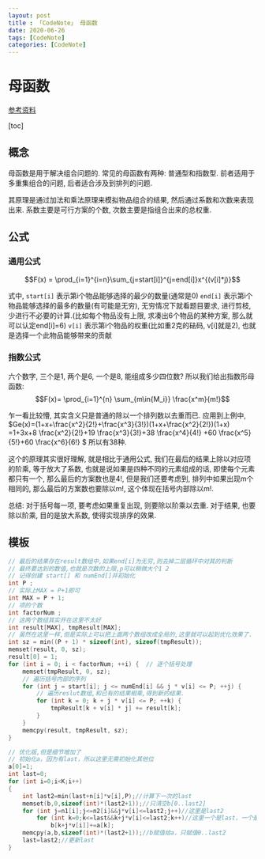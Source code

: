 ```yaml
---
layout: post
title : 「CodeNote」 母函数
date: 2020-06-26
tags: [CodeNote]
categories: [CodeNote]
---
```

# 母函数

[参考资料](https://blog.csdn.net/lirewriter/article/details/78986157)

[toc]

## 概念

母函数是用于解决组合问题的.
常见的母函数有两种: 普通型和指数型. 前者适用于多重集组合的问题, 后者适合涉及到排列的问题.

其原理是通过加法和乘法原理来模拟物品组合的结果, 然后通过系数和次数来表现出来.
系数主要是可行方案的个数, 次数主要是指组合出来的总权重.

## 公式

### 通用公式

$$F(x) = \prod_{i=1}^{i=n}\sum_{j=start[i]}^{j=end[i]}x^{(v[i]*j)}$$

式中, 
`start[i]` 表示第i个物品能够选择的最少的数量(通常是0)
`end[i]` 表示第i个物品能够选择的最多的数量(有可能是无穷), 无穷情况下就看题目要求, 进行剪枝, 少进行不必要的计算.(比如每个物品没有上限, 求凑出6个物品的某种方案, 那么就可以认定end[i]=6)
`v[i]` 表示第i个物品的权重(比如重2克的砝码, v[i]就是2), 也就是选择一个此物品能够带来的贡献

### 指数公式

六个数字, 三个是1, 两个是6, 一个是8, 能组成多少四位数?
所以我们给出指数形母函数:
$$F(x)= \prod_{i=1}^{n} \sum_{m\in{M_i}} \frac{x^m}{m!}$$

乍一看比较懵, 其实含义只是普通的除以一个排列数以去重而已. 应用到上例中, 
$Ge(x)=(1+x+\frac{x^2}{2!}+\frac{x^3}{3!})(1+x+\frac{x^2}{2!})(1+x)
=1+3x+8 \frac{x^2}{2!}+19 \frac{x^3}{3!}+38 \frac{x^4}{4!} +60 \frac{x^5}{5!}+60 \frac{x^6}{6!} $
所以有38种.

这个的原理其实很好理解, 就是相比于通用公式, 我们在最后的结果上除以对应项的阶乘, 等于放大了系数, 也就是说如果是四种不同的元素组成的话, 即使每个元素都只有一个, 那么最后的方案数也是4!, 但是我们还要考虑到, 排列中如果出现m个相同的, 那么最后的方案数也要除以m!, 这个体现在括号内部除以m!.

总结: 对于括号每一项, 要考虑如果重复出现, 则要除以阶乘以去重. 对于结果, 也要除以阶乘, 目的是放大系数, 使得实现排序的效果.

## 模板

``` cpp
// 最后的结果存在result数组中,如果end[i]为无穷,则去掉二层循环中对其的判断
// 最终要达到的数值,也就是次数的上限,p可以稍微大个1 2
// 记得创建 start[] 和 numEnd[]并初始化
int P ;
// 实际上MAX = P+1即可
int MAX = P + 1;
// 项的个数
int factorNum ;
// 这两个数组其实开在这里不太好
int result[MAX], tmpResult[MAX];
// 虽然在这里一样,但是实际上可以把上面两个数组改成全局的,这里就可以起到优化效果了.
int sz = min((P + 1) * sizeof(int), sizeof(tmpResult));
memset(result, 0, sz);
result[0] = 1;
for (int i = 0; i < factorNum; ++i) {  // 逐个括号处理
    memset(tmpResult, 0, sz);
    // 遍历括号内部的序列
    for (int j = start[i]; j <= numEnd[i] && j * v[i] <= P; ++j) {
        // 遍历reslut数组,和已有的结果相乘,得到新的结果.
        for (int k = 0; k + j * v[i] <= P; ++k) {
            tmpResult[k + v[i] * j] += result[k];
        }
    }
    memcpy(result, tmpResult, sz);
}
```

``` cpp
// 优化版,但是细节增加了
// 初始化a，因为有last，所以这里无需初始化其他位
a[0]=1;
int last=0;
for (int i=0;i<K;i++)
{
	int last2=min(last+n[i]*v[i],P);//计算下一次的last
	memset(b,0,sizeof(int)*(last2+1));//只清空b[0..last2]
	for (int j=n1[i];j<=n2[i]&&j*v[i]<=last2;j++)//这里是last2
		for (int k=0;k<=last&&k+j*v[i]<=last2;k++)//这里一个是last，一个是last2
			b[k+j*v[i]]+=a[k];
	memcpy(a,b,sizeof(int)*(last2+1));//b赋值给a，只赋值0..last2
	last=last2;//更新last
}
```
